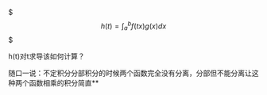$$$\displaystyle h(t)=\int_{a}^{b}{f(tx)g(x)dx}$$$

h(t)对t求导该如何计算？

随口一说：不定积分分部积分的时候两个函数完全没有分离，分部但不能分离让这种两个函数相乘的积分简直**